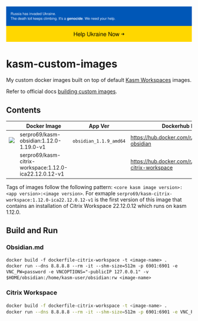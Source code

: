 [![Stand With Ukraine](https://raw.githubusercontent.com/vshymanskyy/StandWithUkraine/main/banner2-direct.svg)](https://stand-with-ukraine.pp.ua)

# kasm-custom-images

My custom docker images built on top of default [Kasm Workspaces](https://kasmweb.com/docs/latest/index.html) images.

Refer to official
docs [building custom images](https://kasmweb.com/docs/latest/how_to/building_images.html?utm_campaign=Github&utm_source=github#building-custom-images).

## Contents

|                                                   | Docker Image                                           | App Ver                | Dockerhub Path                                          |
|---------------------------------------------------|--------------------------------------------------------|------------------------|---------------------------------------------------------|
| ![](docs/assets/images/thumbnails/obsidianmd.png) | serpro69/kasm-obsidian:1.12.0-1.19.0-v1                | `obsidian_1.1.9_amd64` | https://hub.docker.com/r/serpro69/kasm-obsidian         |
|                                                   | serpro69/kasm-citrix-workspace:1.12.0-ica22.12.0.12-v1 |                        | https://hub.docker.com/r/serpro69/kasm-citrix-workspace |

Tags of images follow the following pattern: `<core kasm image version>:<app version>:<image version>`. For exmaple `serpro69/kasm-citrix-workspace:1.12.0-ica22.12.0.12-v1` is the first version of this image that contains an installation of Citrix Workspace 22.12.0.12 which runs on kasm 1.12.0.

## Build and Run

### Obsidian.md

```
docker build -f dockerfile-citrix-workspace -t <image-name> .
docker run --dns 8.8.8.8 --rm -it --shm-size=512m -p 6901:6901 -e VNC_PW=password -e VNCOPTIONS="-publicIP 127.0.0.1" -v $HOME/obsidian:/home/kasm-user/obsidian:rw <image-name>
```

### Citrix Workspace

```bash
docker build -f dockerfile-citrix-workspace -t <image-name> .
docker run --dns 8.8.8.8 --rm -it --shm-size=512m -p 6901:6901 -e VNC_PW=password -e VNCOPTIONS="-publicIP 127.0.0.1" <image-name>
```
